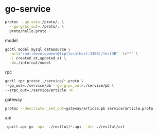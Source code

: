 # go-service

```bash
protoc --go_out=./proto/. \
  --go-grpc_out=./proto/. \
  proto/hello.proto

```

model

```bash
goctl model mysql datasource \
  -url="root:development@tcp(localhost:3306)/testDB" -t="*" \
  -i created_at,updated_at \
  -d=./internal/model
```

rpc

```bash
goctl rpc protoc ./service/*.proto \
--go_out=./service/pb --go-grpc_out=./service/pb \
--zrpc_out=./service/article -m
```

gateway

```bash
protoc --descriptor_set_out=gateway/article.pb service/article.proto
```


api

```bash
 goctl api go -api  ./restful/*.api --dir ./restful/art
```

